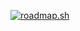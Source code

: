 [![roadmap.sh](https://api.roadmap.sh/v1-badge/wide/657d28ad5145316d250d8a14?variant=light)](https://roadmap.sh)
